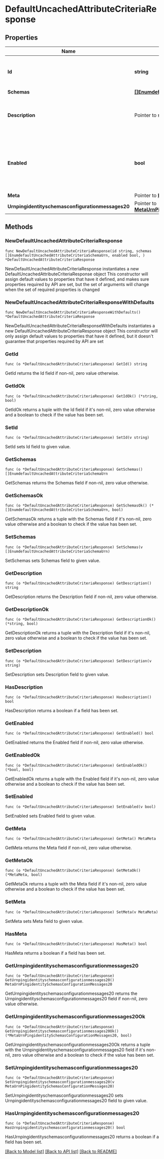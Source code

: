 # DefaultUncachedAttributeCriteriaResponse

## Properties

Name | Type | Description | Notes
------------ | ------------- | ------------- | -------------
**Id** | **string** | Name of the Uncached Attribute Criteria | 
**Schemas** | [**[]EnumdefaultUncachedAttributeCriteriaSchemaUrn**](EnumdefaultUncachedAttributeCriteriaSchemaUrn.md) |  | 
**Description** | Pointer to **string** | A description for this Uncached Attribute Criteria | [optional] 
**Enabled** | **bool** | Indicates whether this Uncached Attribute Criteria is enabled for use in the server. | 
**Meta** | Pointer to [**MetaMeta**](MetaMeta.md) |  | [optional] 
**Urnpingidentityschemasconfigurationmessages20** | Pointer to [**MetaUrnPingidentitySchemasConfigurationMessages20**](MetaUrnPingidentitySchemasConfigurationMessages20.md) |  | [optional] 

## Methods

### NewDefaultUncachedAttributeCriteriaResponse

`func NewDefaultUncachedAttributeCriteriaResponse(id string, schemas []EnumdefaultUncachedAttributeCriteriaSchemaUrn, enabled bool, ) *DefaultUncachedAttributeCriteriaResponse`

NewDefaultUncachedAttributeCriteriaResponse instantiates a new DefaultUncachedAttributeCriteriaResponse object
This constructor will assign default values to properties that have it defined,
and makes sure properties required by API are set, but the set of arguments
will change when the set of required properties is changed

### NewDefaultUncachedAttributeCriteriaResponseWithDefaults

`func NewDefaultUncachedAttributeCriteriaResponseWithDefaults() *DefaultUncachedAttributeCriteriaResponse`

NewDefaultUncachedAttributeCriteriaResponseWithDefaults instantiates a new DefaultUncachedAttributeCriteriaResponse object
This constructor will only assign default values to properties that have it defined,
but it doesn't guarantee that properties required by API are set

### GetId

`func (o *DefaultUncachedAttributeCriteriaResponse) GetId() string`

GetId returns the Id field if non-nil, zero value otherwise.

### GetIdOk

`func (o *DefaultUncachedAttributeCriteriaResponse) GetIdOk() (*string, bool)`

GetIdOk returns a tuple with the Id field if it's non-nil, zero value otherwise
and a boolean to check if the value has been set.

### SetId

`func (o *DefaultUncachedAttributeCriteriaResponse) SetId(v string)`

SetId sets Id field to given value.


### GetSchemas

`func (o *DefaultUncachedAttributeCriteriaResponse) GetSchemas() []EnumdefaultUncachedAttributeCriteriaSchemaUrn`

GetSchemas returns the Schemas field if non-nil, zero value otherwise.

### GetSchemasOk

`func (o *DefaultUncachedAttributeCriteriaResponse) GetSchemasOk() (*[]EnumdefaultUncachedAttributeCriteriaSchemaUrn, bool)`

GetSchemasOk returns a tuple with the Schemas field if it's non-nil, zero value otherwise
and a boolean to check if the value has been set.

### SetSchemas

`func (o *DefaultUncachedAttributeCriteriaResponse) SetSchemas(v []EnumdefaultUncachedAttributeCriteriaSchemaUrn)`

SetSchemas sets Schemas field to given value.


### GetDescription

`func (o *DefaultUncachedAttributeCriteriaResponse) GetDescription() string`

GetDescription returns the Description field if non-nil, zero value otherwise.

### GetDescriptionOk

`func (o *DefaultUncachedAttributeCriteriaResponse) GetDescriptionOk() (*string, bool)`

GetDescriptionOk returns a tuple with the Description field if it's non-nil, zero value otherwise
and a boolean to check if the value has been set.

### SetDescription

`func (o *DefaultUncachedAttributeCriteriaResponse) SetDescription(v string)`

SetDescription sets Description field to given value.

### HasDescription

`func (o *DefaultUncachedAttributeCriteriaResponse) HasDescription() bool`

HasDescription returns a boolean if a field has been set.

### GetEnabled

`func (o *DefaultUncachedAttributeCriteriaResponse) GetEnabled() bool`

GetEnabled returns the Enabled field if non-nil, zero value otherwise.

### GetEnabledOk

`func (o *DefaultUncachedAttributeCriteriaResponse) GetEnabledOk() (*bool, bool)`

GetEnabledOk returns a tuple with the Enabled field if it's non-nil, zero value otherwise
and a boolean to check if the value has been set.

### SetEnabled

`func (o *DefaultUncachedAttributeCriteriaResponse) SetEnabled(v bool)`

SetEnabled sets Enabled field to given value.


### GetMeta

`func (o *DefaultUncachedAttributeCriteriaResponse) GetMeta() MetaMeta`

GetMeta returns the Meta field if non-nil, zero value otherwise.

### GetMetaOk

`func (o *DefaultUncachedAttributeCriteriaResponse) GetMetaOk() (*MetaMeta, bool)`

GetMetaOk returns a tuple with the Meta field if it's non-nil, zero value otherwise
and a boolean to check if the value has been set.

### SetMeta

`func (o *DefaultUncachedAttributeCriteriaResponse) SetMeta(v MetaMeta)`

SetMeta sets Meta field to given value.

### HasMeta

`func (o *DefaultUncachedAttributeCriteriaResponse) HasMeta() bool`

HasMeta returns a boolean if a field has been set.

### GetUrnpingidentityschemasconfigurationmessages20

`func (o *DefaultUncachedAttributeCriteriaResponse) GetUrnpingidentityschemasconfigurationmessages20() MetaUrnPingidentitySchemasConfigurationMessages20`

GetUrnpingidentityschemasconfigurationmessages20 returns the Urnpingidentityschemasconfigurationmessages20 field if non-nil, zero value otherwise.

### GetUrnpingidentityschemasconfigurationmessages20Ok

`func (o *DefaultUncachedAttributeCriteriaResponse) GetUrnpingidentityschemasconfigurationmessages20Ok() (*MetaUrnPingidentitySchemasConfigurationMessages20, bool)`

GetUrnpingidentityschemasconfigurationmessages20Ok returns a tuple with the Urnpingidentityschemasconfigurationmessages20 field if it's non-nil, zero value otherwise
and a boolean to check if the value has been set.

### SetUrnpingidentityschemasconfigurationmessages20

`func (o *DefaultUncachedAttributeCriteriaResponse) SetUrnpingidentityschemasconfigurationmessages20(v MetaUrnPingidentitySchemasConfigurationMessages20)`

SetUrnpingidentityschemasconfigurationmessages20 sets Urnpingidentityschemasconfigurationmessages20 field to given value.

### HasUrnpingidentityschemasconfigurationmessages20

`func (o *DefaultUncachedAttributeCriteriaResponse) HasUrnpingidentityschemasconfigurationmessages20() bool`

HasUrnpingidentityschemasconfigurationmessages20 returns a boolean if a field has been set.


[[Back to Model list]](../README.md#documentation-for-models) [[Back to API list]](../README.md#documentation-for-api-endpoints) [[Back to README]](../README.md)


